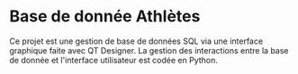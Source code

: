 # Base de donnée Athlètes
Ce projet est une gestion de base de données SQL via une interface graphique faite avec QT Designer.
La gestion des interactions entre la base de donnée et l'interface utilisateur est codée en Python.

